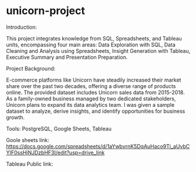 # unicorn-project
Introduction:

This project integrates knowledge from SQL, Spreadsheets, and Tableau units, encompassing four main areas:
Data Exploration with SQL, 
Data Cleaning and Analysis using Spreadsheets,
Insight Generation with Tableau,
Executive Summary and Presentation Preparation.

Project Background:

E-commerce platforms like Unicorn have steadily increased their market share over the past two decades, offering a diverse range of products online. The provided dataset includes Unicorn sales data from 2015-2018. As a family-owned business managed by two dedicated stakeholders, Unicorn plans to expand its data analytics team. I was given a sample dataset to analyze, derive insights, and identify opportunities for business growth.

Tools: PostgreSQL, Google Sheets, Tableau

Goole sheets link: 
https://docs.google.com/spreadsheets/d/1aYwbvrnK5DqAuHaco9Ti_aUvbCYIF0ssHjNJDzbHF3I/edit?usp=drive_link

Tableau Public link:
